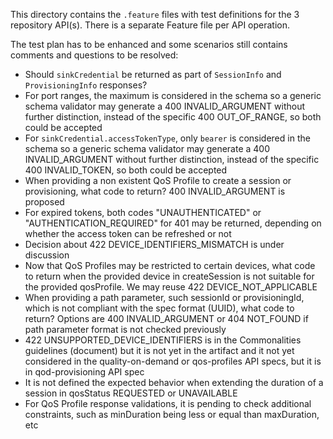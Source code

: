 This directory contains the `.feature` files with test definitions for the 3 repository API(s).
There is a separate Feature file per API operation.

The test plan has to be enhanced and some scenarios still contains comments and questions to be resolved:

* Should `sinkCredential` be returned as part of `SessionInfo` and `ProvisioningInfo` responses?
* For port ranges, the maximum is considered in the schema so a generic schema validator may generate a 400 INVALID_ARGUMENT without further distinction, instead of the specific 400 OUT_OF_RANGE, so both could be accepted
* For `sinkCredential.accessTokenType`, only `bearer` is considered in the schema so a generic schema validator may generate a 400 INVALID_ARGUMENT without further distinction, instead of the specific 400 INVALID_TOKEN, so both could be accepted
* When providing a non existent QoS Profile to create a session or provisioning, what code to return? 400 INVALID_ARGUMENT is proposed
* For expired tokens, both codes "UNAUTHENTICATED" or "AUTHENTICATION_REQUIRED" for 401 may be returned, depending on whether the access token can be refreshed or not
* Decision about 422 DEVICE_IDENTIFIERS_MISMATCH is under discussion
* Now that QoS Profiles may be restricted to certain devices, what code to return when the provided device in createSession is not suitable for the provided qosProfile. We may reuse 422 DEVICE_NOT_APPLICABLE
* When providing a path parameter, such sessionId or provisioningId, which is not compliant with the spec format (UUID), what code to return? Options are 400 INVALID_ARGUMENT or 404 NOT_FOUND if path parameter format is not checked previously
* 422 UNSUPPORTED_DEVICE_IDENTIFIERS is in the Commonalities guidelines (document) but it is not yet in the artifact and it not yet considered in the quality-on-demand or qos-profiles API specs, but it is in qod-provisioning API spec
* It is not defined the expected behavior when extending the duration of a session in qosStatus REQUESTED or UNAVAILABLE  
* For QoS Profile response validations, it is pending to check additional constraints, such as minDuration being less or equal than maxDuration, etc

